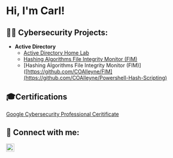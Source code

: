 <h1>Hi, I'm Carl! <a href="https://www.linkedin.com/in/carlalleyne/"></a>

<h2>👨‍💻 Cybersecurity Projects:</h2>

- <b>Active Directory</b>
  - [Active Directory Home Lab](https://github.com/COAlleyne/ActiveDirectoryLab)
  - [Hashing Algorithms File Integrity Monitor (FIM)](https://github.com/COAlleyne/FIM)
  - [Hashing Algorithms File Integrity Monitor (FIM)]([https://github.com/COAlleyne/FIM](https://github.com/COAlleyne/Powershell-Hash-Scripting)
   
<h2>🎓Certifications </h2>

[Google Cybersecurity Professional Ceritificate](https://www.credly.com/badges/52e3addd-5113-4d4f-8b70-c37708593f54/public_url)


<h2> 🤳 Connect with me:</h2>


[<img align="left" alt="JoshMadakor | LinkedIn" width="22px" src="https://cdn.jsdelivr.net/npm/simple-icons@v3/icons/linkedin.svg" />][linkedin]

[linkedin]: https://linkedin.com/in/carlalleyne

<!--
**joshmadakor1/joshmadakor1** is a ✨ _special_ ✨ repository because its `README.md` (this file) appears on your GitHub profile.

Here are some ideas to get you started:

- 🔭 I’m currently working on ...
- 🌱 I’m currently learning ...
- 👯 I’m looking to collaborate on ...
- 🤔 I’m looking for help with ...
- 💬 Ask me about ...
- 📫 How to reach me: ...
- 😄 Pronouns: ...
- ⚡ Fun fact: ...
-->
